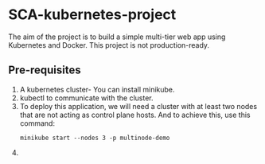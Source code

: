 # SCA-kubernetes-project

The aim of the project is to build a simple multi-tier web app using Kubernetes and Docker. This project is not production-ready.

## Pre-requisites
1. A kubernetes cluster- You can install minikube.
2. kubectl to communicate with the cluster.
3. To deploy this application, we will need a cluster with at least two nodes that are not acting as control plane hosts.
    And to achieve this, use this command:
    ```
    minikube start --nodes 3 -p multinode-demo
    ```
4. 

